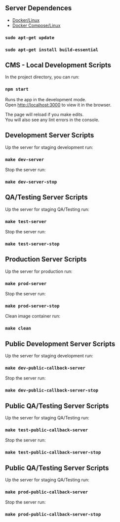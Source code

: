  
## Server Dependences

* [Docker/Linux](https://docs.docker.com/install/linux/docker-ce/ubuntu/)
* [Docker Compose/Linux](https://docs.docker.com/compose/install/#install-compose)

### `sudo apt-get update`
### `sudo apt-get install build-essential`

## CMS - Local Development Scripts

In the project directory, you can run:

### `npm start`

Runs the app in the development mode.<br>
Open [http://localhost:3000](http://localhost:3000) to view it in the browser.

The page will reload if you make edits.<br>
You will also see any lint errors in the console.

## Development Server Scripts

Up the server for staging development run:
### `make dev-server`

Stop the server run:
### `make dev-server-stop`

## QA/Testing Server Scripts

Up the server for staging QA/Testing run:
### `make test-server`

Stop the server run:
### `make test-server-stop`

## Production Server Scripts

Up the server for production run:
### `make prod-server`

Stop the server run:
### `make prod-server-stop`

Clean image container run:
### `make clean`



## Public Development Server Scripts

Up the server for staging development run:
### `make dev-public-callback-server`

Stop the server run:
### `make dev-public-callback-server-stop`

## Public QA/Testing Server Scripts

Up the server for staging QA/Testing run:
### `make test-public-callback-server`

Stop the server run:
### `make test-public-callback-server-stop`

## Public QA/Testing Server Scripts

Up the server for staging QA/Testing run:
### `make prod-public-callback-server`

Stop the server run:
### `make prod-public-callback-server-stop`

